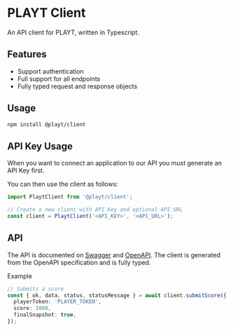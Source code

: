 # PLAYT Client

An API client for PLAYT, written in Typescript.

## Features

- Support authentication
- Full support for all endpoints
- Fully typed request and response objects

## Usage

```sh
npm install @playt/client
```

## API Key Usage

When you want to connect an application to our API you must generate an API Key first.

You can then use the client as follows:

```ts
import PlaytClient from '@playt/client';

// Create a new client with API Key and optional API URL
const client = PlaytClient('<API_KEY>', '<API_URL>');
```

## API

The API is documented on [Swagger](https://fun-fair.vercel.app/devs/docs) and [OpenAPI](https://fun-fair.vercel.app/api/docs). The client is generated from the OpenAPI specification and is fully typed.

Example

```ts
// Submits a score
const { ok, data, status, statusMessage } = await client.submitScore({
  playerToken: 'PLAYER_TOKEN',
  score: 1000,
  finalSnapshot: true,
});
```
